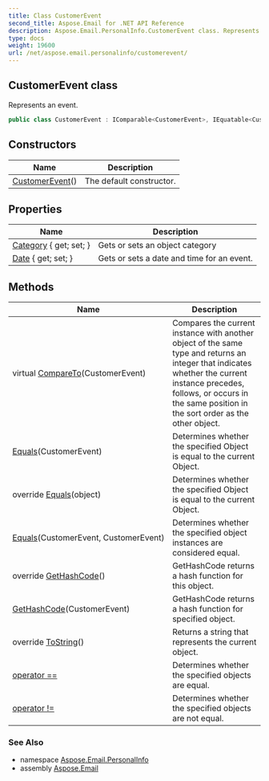```yaml
---
title: Class CustomerEvent
second_title: Aspose.Email for .NET API Reference
description: Aspose.Email.PersonalInfo.CustomerEvent class. Represents an event
type: docs
weight: 19600
url: /net/aspose.email.personalinfo/customerevent/
---
```

## CustomerEvent class

Represents an event.

```csharp
public class CustomerEvent : IComparable<CustomerEvent>, IEquatable<CustomerEvent>
```

## Constructors

| Name | Description |
| --- | --- |
| [CustomerEvent](customerevent/)() | The default constructor. |

## Properties

| Name | Description |
| --- | --- |
| [Category](../../aspose.email.personalinfo/customerevent/category/) { get; set; } | Gets or sets an object category |
| [Date](../../aspose.email.personalinfo/customerevent/date/) { get; set; } | Gets or sets a date and time for an event. |

## Methods

| Name | Description |
| --- | --- |
| virtual [CompareTo](../../aspose.email.personalinfo/customerevent/compareto/)(CustomerEvent) | Compares the current instance with another object of the same type and returns an integer that indicates whether the current instance precedes, follows, or occurs in the same position in the sort order as the other object. |
| [Equals](../../aspose.email.personalinfo/customerevent/equals/#equals)(CustomerEvent) | Determines whether the specified Object is equal to the current Object. |
| override [Equals](../../aspose.email.personalinfo/customerevent/equals/#equals_2)(object) | Determines whether the specified Object is equal to the current Object. |
| [Equals](../../aspose.email.personalinfo/customerevent/equals/#equals_1)(CustomerEvent, CustomerEvent) | Determines whether the specified object instances are considered equal. |
| override [GetHashCode](../../aspose.email.personalinfo/customerevent/gethashcode/#gethashcode)() | GetHashCode returns a hash function for this object. |
| [GetHashCode](../../aspose.email.personalinfo/customerevent/gethashcode/#gethashcode_1)(CustomerEvent) | GetHashCode returns a hash function for specified object. |
| override [ToString](../../aspose.email.personalinfo/customerevent/tostring/)() | Returns a string that represents the current object. |
| [operator ==](../../aspose.email.personalinfo/customerevent/op_equality/) | Determines whether the specified objects are equal. |
| [operator !=](../../aspose.email.personalinfo/customerevent/op_inequality/) | Determines whether the specified objects are not equal. |

### See Also

* namespace [Aspose.Email.PersonalInfo](../../aspose.email.personalinfo/)
* assembly [Aspose.Email](../../)


